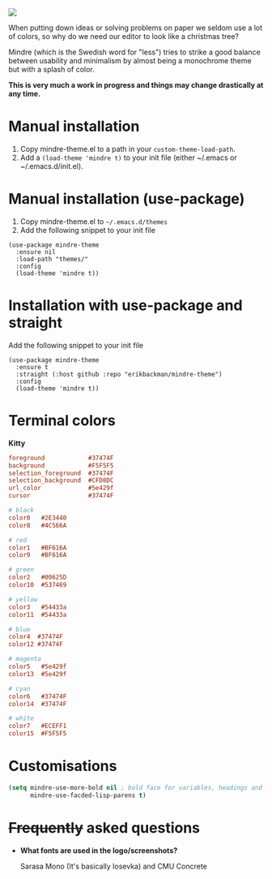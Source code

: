 ![](../assets/mindre-logo.png)

When putting down ideas or solving problems on paper we seldom use a lot of colors,
so why do we need our editor to look like a christmas tree?

Mindre (which is the Swedish word for "less") tries to strike a good balance between
usability and minimalism by almost being a monochrome theme but with a splash of color.

**This is very much a work in progress and things may change drastically at any time.**

# Manual installation
1. Copy mindre-theme.el to a path in your `custom-theme-load-path`.
2. Add a `(load-theme 'mindre t)` to your init file (either ~/.emacs or ~/.emacs.d/init.el).

# Manual installation (use-package)
1. Copy mindre-theme.el to `~/.emacs.d/themes`
2. Add the following snippet to your init file

```Emacs-Lisp
(use-package mindre-theme
  :ensure nil
  :load-path "themes/"
  :config
  (load-theme 'mindre t))
```

# Installation with use-package and straight
Add the following snippet to your init file

```elisp
(use-package mindre-theme
  :ensure t
  :straight (:host github :repo "erikbackman/mindre-theme")
  :config
  (load-theme 'mindre t))
```

# Terminal colors

**Kitty**

```ini
foreground            #37474F
background            #F5F5F5
selection_foreground  #37474F
selection_background  #CFD8DC
url_color             #5e429f
cursor                #37474F

# black
color0   #2E3440
color8   #4C566A

# red
color1   #BF616A
color9   #BF616A

# green
color2   #00625D
color10  #537469

# yellow
color3   #54433a
color11  #54433a

# blue
color4  #37474F
color12 #37474F

# magenta
color5   #5e429f
color13  #5e429f

# cyan
color6   #37474F
color14  #37474F

# white
color7   #ECEFF1
color15  #F5F5F5
```

# Customisations
```lisp
(setq mindre-use-more-bold nil ; bold face for variables, headings and such will
      mindre-use-facded-lisp-parens t)
```

# ~~Frequently~~ asked questions
- **What fonts are used in the logo/screenshots?**

  Sarasa Mono (It's basically Iosevka) and CMU Concrete

